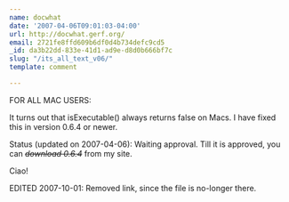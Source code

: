 ```yaml
---
name: docwhat
date: '2007-04-06T09:01:03-04:00'
url: http://docwhat.gerf.org/
email: 2721fe8ffd609b6df0d4b734defc9cd5
_id: da3b22dd-833e-41d1-ad9e-d8d0b666bf7c
slug: "/its_all_text_v06/"
template: comment

---
```


FOR ALL MAC USERS:

It turns out that isExecutable() always returns false on Macs.  I have fixed this in version 0.6.4 or newer.

Status (updated on 2007-04-06): Waiting approval.  Till it is approved, you can <em style="text-decoration:line-through">download 0.6.4</em> from my site.

Ciao!

EDITED 2007-10-01: Removed link, since the file is no-longer there.

